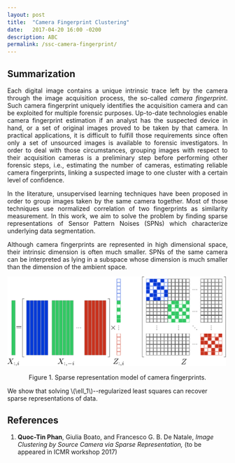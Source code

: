 ```yaml
---
layout: post
title:  "Camera Fingerprint Clustering"
date:   2017-04-20 16:00 -0200
description: ABC
permalink: /ssc-camera-fingerprint/
---
```


## Summarization

<p align="justify">
  Each digital image contains a unique intrinsic trace left by the camera through the image acquisition process, the so-called <em>camera fingerprint</em>. Such camera fingerprint uniquely identifies the acquisition camera and can be exploited for multiple forensic purposes. Up-to-date technologies enable camera fingerprint estimation if an analyst has the suspected device in hand, or a set of original images proved to be taken by that camera. In practical applications, it is difficult to fulfill those requirements since often only a set of unsourced images is available to forensic investigators. In order to deal with those circumstances, grouping images with respect to their acquisition cameras is a preliminary step before performing other forensic steps, i.e., estimating the number of cameras, estimating reliable camera fingerprints, linking a suspected image to one cluster with a certain level of confidence.
</p>
<p align="justify">
  In the literature, unsupervised learning techniques have been proposed in order to group images taken by the same camera together. Most of those techniques use normalized correlation of two fingerprints as similarity measurement. In this work, we aim to solve the problem by finding sparse representations of Sensor Pattern Noises (SPNs) which characterize underlying data segmentation.
</p>
<p align="justify">
  Although camera fingerprints are represented in high dimensional space, their intrinsic dimension is often much smaller. SPNs of the same camera can be interpreted as lying in a subspace whose dimension is much smaller than the dimension of the ambient space.
</p>

<img src="/assets/img/SSC/sparse-model.pdf" width="500" />
<p align="middle">Figure 1. Sparse representation model of camera fingerprints.</p>

<p>
  We show that solving \(\ell_1\)--regularized least squares can recover sparse representations of data.
</p>

## References
  1. **Quoc-Tin Phan**, Giulia Boato, and Francesco G. B. De Natale, *Image Clustering by Source Camera via Sparse Representation,* (to be appeared in ICMR workshop 2017)
